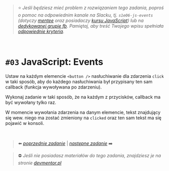 

> :star: *Jeśli będziesz mieć problem z rozwiązaniem tego zadania, poproś o pomoc na odpowiednim kanale na Slacku, tj. `s1e06-js-events` (dotyczy [mentee](https://devmentor.pl/mentoring-javascript/) oraz posiadaczy [kursu JavaScript](https://devmentor.pl/p/javascript-for-beginners/)) lub na [dedykowanej grupie fb](https://www.facebook.com/groups/155234921740033). Pamiętaj, aby treść Twojego wpisu spełniała [odpowiednie kryteria](https://devmentor.pl/jak-prosic-o-pomoc/).*

&nbsp;

# `#03` JavaScript: Events


Ustaw na każdym elemencie `<button />` nasłuchiwanie dla zdarzenia `click` w taki sposób, aby do każdego nasłuchiwania był przypisany ten sam callback (funkcja wywoływana po zdarzeniu).

Wykonaj zadanie w taki sposób, że na każdym z przycisków, callback ma być wywołany tylko raz.

W momencie wywołania zdarzenia na danym elemencie, tekst znajdujący się wew. niego ma zostać zmieniony na `clicked` oraz ten sam tekst ma się pojawić w konsoli.


&nbsp;

> :arrow_left: [*poprzednie zadanie*](./../02) | [*następne zadanie*](./../04) :arrow_right:

> :no_entry: *Jeśli nie posiadasz materiałów do tego zadania, znajdziesz je na stronie [devmentor.pl](https://devmentor.pl/p/js-basics/)*
